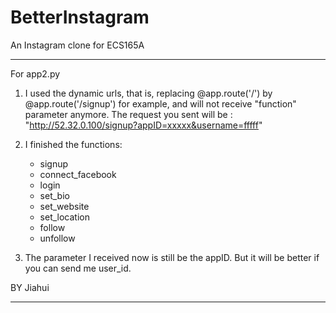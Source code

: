 # BetterInstagram
An Instagram clone for ECS165A


________________________________________
For app2.py

1. I used the dynamic urls, that is, replacing @app.route('/') by @app.route('/signup') for example, and will not receive "function" parameter anymore.
The request you sent will be : "http://52.32.0.100/signup?appID=xxxxx&username=fffff"

2. I finished the functions:
   * signup
   * connect_facebook
   * login
   * set_bio
   * set_website
   * set_location
   * follow
   * unfollow

3. The parameter I received now is still be the appID. But it will be better if you can send me user_id.

BY Jiahui

________________________________________

    
